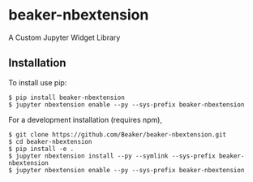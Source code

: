 beaker-nbextension
===============================

A Custom Jupyter Widget Library

Installation
------------

To install use pip:

    $ pip install beaker-nbextension
    $ jupyter nbextension enable --py --sys-prefix beaker-nbextension


For a development installation (requires npm),

    $ git clone https://github.com/Beaker/beaker-nbextension.git
    $ cd beaker-nbextension
    $ pip install -e .
    $ jupyter nbextension install --py --symlink --sys-prefix beaker-nbextension
    $ jupyter nbextension enable --py --sys-prefix beaker-nbextension
